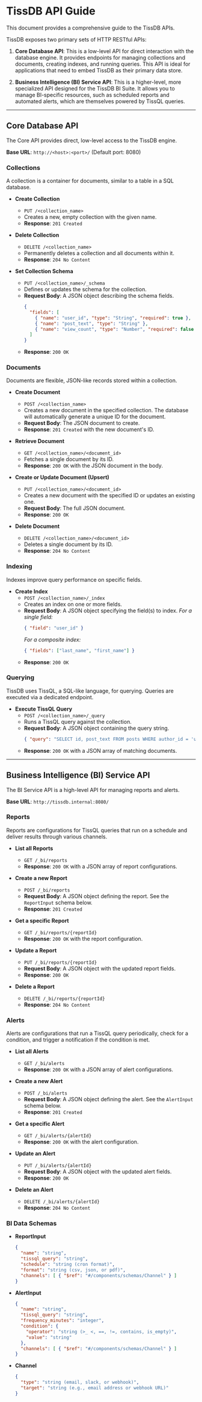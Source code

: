 # TissDB API Guide

This document provides a comprehensive guide to the TissDB APIs.

TissDB exposes two primary sets of HTTP RESTful APIs:

1.  **Core Database API**: This is a low-level API for direct interaction with the database engine. It provides endpoints for managing collections and documents, creating indexes, and running queries. This API is ideal for applications that need to embed TissDB as their primary data store.

2.  **Business Intelligence (BI) Service API**: This is a higher-level, more specialized API designed for the TissDB BI Suite. It allows you to manage BI-specific resources, such as scheduled reports and automated alerts, which are themselves powered by TissQL queries.

---

## Core Database API

The Core API provides direct, low-level access to the TissDB engine.

**Base URL**: `http://<host>:<port>/` (Default port: 8080)

### Collections

A collection is a container for documents, similar to a table in a SQL database.

*   **Create Collection**
    *   `PUT /<collection_name>`
    *   Creates a new, empty collection with the given name.
    *   **Response**: `201 Created`

*   **Delete Collection**
    *   `DELETE /<collection_name>`
    *   Permanently deletes a collection and all documents within it.
    *   **Response**: `204 No Content`

*   **Set Collection Schema**
    *   `PUT /<collection_name>/_schema`
    *   Defines or updates the schema for the collection.
    *   **Request Body**: A JSON object describing the schema fields.
        ```json
        {
          "fields": [
            { "name": "user_id", "type": "String", "required": true },
            { "name": "post_text", "type": "String" },
            { "name": "view_count", "type": "Number", "required": false }
          ]
        }
        ```
    *   **Response**: `200 OK`

### Documents

Documents are flexible, JSON-like records stored within a collection.

*   **Create Document**
    *   `POST /<collection_name>`
    *   Creates a new document in the specified collection. The database will automatically generate a unique ID for the document.
    *   **Request Body**: The JSON document to create.
    *   **Response**: `201 Created` with the new document's ID.

*   **Retrieve Document**
    *   `GET /<collection_name>/<document_id>`
    *   Fetches a single document by its ID.
    *   **Response**: `200 OK` with the JSON document in the body.

*   **Create or Update Document (Upsert)**
    *   `PUT /<collection_name>/<document_id>`
    *   Creates a new document with the specified ID or updates an existing one.
    *   **Request Body**: The full JSON document.
    *   **Response**: `200 OK`

*   **Delete Document**
    *   `DELETE /<collection_name>/<document_id>`
    *   Deletes a single document by its ID.
    *   **Response**: `204 No Content`

### Indexing

Indexes improve query performance on specific fields.

*   **Create Index**
    *   `POST /<collection_name>/_index`
    *   Creates an index on one or more fields.
    *   **Request Body**: A JSON object specifying the field(s) to index.
        *For a single field:*
        ```json
        { "field": "user_id" }
        ```
        *For a composite index:*
        ```json
        { "fields": ["last_name", "first_name"] }
        ```
    *   **Response**: `200 OK`

### Querying

TissDB uses TissQL, a SQL-like language, for querying. Queries are executed via a dedicated endpoint.

*   **Execute TissQL Query**
    *   `POST /<collection_name>/_query`
    *   Runs a TissQL query against the collection.
    *   **Request Body**: A JSON object containing the query string.
        ```json
        { "query": "SELECT id, post_text FROM posts WHERE author_id = 'user123'" }
        ```
    *   **Response**: `200 OK` with a JSON array of matching documents.

---

## Business Intelligence (BI) Service API

The BI Service API is a high-level API for managing reports and alerts.

**Base URL**: `http://tissdb.internal:8080/`

### Reports

Reports are configurations for TissQL queries that run on a schedule and deliver results through various channels.

*   **List all Reports**
    *   `GET /_bi/reports`
    *   **Response**: `200 OK` with a JSON array of report configurations.

*   **Create a new Report**
    *   `POST /_bi/reports`
    *   **Request Body**: A JSON object defining the report. See the `ReportInput` schema below.
    *   **Response**: `201 Created`

*   **Get a specific Report**
    *   `GET /_bi/reports/{reportId}`
    *   **Response**: `200 OK` with the report configuration.

*   **Update a Report**
    *   `PUT /_bi/reports/{reportId}`
    *   **Request Body**: A JSON object with the updated report fields.
    *   **Response**: `200 OK`

*   **Delete a Report**
    *   `DELETE /_bi/reports/{reportId}`
    *   **Response**: `204 No Content`

### Alerts

Alerts are configurations that run a TissQL query periodically, check for a condition, and trigger a notification if the condition is met.

*   **List all Alerts**
    *   `GET /_bi/alerts`
    *   **Response**: `200 OK` with a JSON array of alert configurations.

*   **Create a new Alert**
    *   `POST /_bi/alerts`
    *   **Request Body**: A JSON object defining the alert. See the `AlertInput` schema below.
    *   **Response**: `201 Created`

*   **Get a specific Alert**
    *   `GET /_bi/alerts/{alertId}`
    *   **Response**: `200 OK` with the alert configuration.

*   **Update an Alert**
    *   `PUT /_bi/alerts/{alertId}`
    *   **Request Body**: A JSON object with the updated alert fields.
    *   **Response**: `200 OK`

*   **Delete an Alert**
    *   `DELETE /_bi/alerts/{alertId}`
    *   **Response**: `204 No Content`

### BI Data Schemas

*   **ReportInput**
    ```json
    {
      "name": "string",
      "tissql_query": "string",
      "schedule": "string (cron format)",
      "format": "string (csv, json, or pdf)",
      "channels": [ { "$ref": "#/components/schemas/Channel" } ]
    }
    ```

*   **AlertInput**
    ```json
    {
      "name": "string",
      "tissql_query": "string",
      "frequency_minutes": "integer",
      "condition": {
        "operator": "string (>_ <, ==, !=, contains, is_empty)",
        "value": "string"
      },
      "channels": [ { "$ref": "#/components/schemas/Channel" } ]
    }
    ```

*   **Channel**
    ```json
    {
      "type": "string (email, slack, or webhook)",
      "target": "string (e.g., email address or webhook URL)"
    }
    ```
